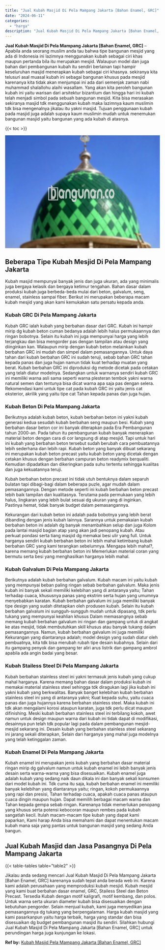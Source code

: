 ```yaml
---
title: "Jual Kubah Masjid Di Pela Mampang Jakarta [Bahan Enamel, GRC]"
date: "2024-06-11"
categories: 
  - "harga"
description: "Jual Kubah Masjid Di Pela Mampang Jakarta [Bahan Enamel, GRC]. Jikalau anda sedang mencari Jual Kubah Masjid Di Pela Mampang Jakarta [Bahan Enamel, GRC] ka..."
---
```


**Jual Kubah Masjid Di Pela Mampang Jakarta \[Bahan Enamel, GRC\]** – Apabila anda seorang muslim anda tau bahwa tipe bangunan mesjid yang ada di Indonesia ini lazimnya menggunakan kubah sebagai ciri khas maupun pertanda bila itu merupakan mesjid. Walaupun model dan juga bahan dari pembangunan kubah itu sendiri berlainan tapi hampir keseluruhan masjid menerapkan kubah sebagai ciri khasnya. sekiranya kita telusuri asal muasal kubah ini sebagai bangunan khusus pada mesjid karenanya kita tidak akan menjumpai ini ada dari semenjak zaman nabi muhammad shalallohu alaihi wasallam. Yang akan kita peroleh bangunan kubah ini yaitu warisan dari arsitektur bizantium dan hingga hari ini kubah telah menjadi simbol pada sebuah bangunan mesjid. Kita bisa merasakan sekiranya masjid tdk menggunakan kubah maka lazimnya kaum muslimin tdk bisa mengenalnya jikalau itu yakni masjid. Tujuan penggunaan kubah pada masjid juga adalah supaya kaum muslimin mudah untuk menemukan bangunan masjid yaitu bangunan yang ada kubah di atasnya.

{{< toc >}}

![Jual Kubah Masjid Di Pela Mampang Jakarta [Bahan Enamel, GRC]](/images/jual-kubah-masjid-43.png)

## Beberapa Tipe Kubah Mesjid Di Pela Mampang Jakarta

Kubah masjid mempunyai banyak jenis dan juga ukuran, ada yang minimalis juga bergaya kelasik dan bergaya ketimur tengahan. Bahan dasar dalam produksi kubah juga berbeda-beda mulai dari beton, galvalum, seng, enamel, stainless sampai fiber. Berikut ini merupakan beberapa macam kubah mesjid yang akan kami kemukakan satu persatu kepada anda.

### Kubah GRC Di Pela Mampang Jakarta

Kubah GRC ialah kubah yang berbahan dasar dari GRC. Kubah ini hampir mirip dg kubah beton cuman bedanya adalah lebih halus permukaannya dan ringan bobotnya. Selain itu kubah ini juga mempunyai harga yang lebih terjangkau dan bisa mengorder pas dengan tampilan atau design yang diinginkan kan. Walaupun mirip dengan kubah beton melainkan kubah berbahan GRC ini mudah dan simpel dalam pemasangannya. Untuk daya tahan dari kubah berbahan GRC ini sudah teruji, sebab bahan GRC tahan kepada panas dan juga hujan namun tidak kuat terhadap muatan yang berat. Kubah berbahan GRC ini diproduksi dg metode dicetak pada cetakan yang telah diatur modelnya. Sedangkan untuk warnanya sendiri kubah GRC ini memiliki warna asli sama seperti warna plesteran tembok yakni warna natural semen dan tentunya bisa dicat warna apa saja pas dengan selera. Rekomendasi kami untuk tipe cat pada kubah GRC ini yaitu jenis cat eksterior, akrilik yang yaitu tipe cat Tahan kepada panas dan juga hujan.

### Kubah Beton Di Pela Mampang Jakarta

Berikutnya adalah kubah beton, kubah berbahan beton ini yakni kubah generasi kedua sesudah kubah berbahan seng maupun besi. Kubah yang berbahan dasar beton cor ini banyak diterapkan pada Era Pembangunan tahun 2000-an. Pada tahun itu pembangunan kubah banyak menerapkan material beton dengan cara di cor langsung di atap mesjid. Tapi untuk hari ini kubah yang berbahan beton tersebut sudah berubah cara pembuatannya lebih sederhana dan lebih rapi. Kubah beton yang banyak dibuat sekarang ini merupakan kubah beton precast yaitu kubah beton yang dicetak dengan cetakan khusus dengan berbahan campuran beton readymix berqualiti. Kemudian dipadatkan dan dikeringkan pada suhu tertentu sehingga kualitas dan juga kekuatannya teruji.

Kubah berbahan beton precast ini tidak utuh bentuknya dalam separuh bulatan tapi dibagi-bagi dalam beberapa puzle, agar mudah dalam pemasangannya. Dengan metode seperti ini kubah berbahan beton precast lebih baik tampilan dan kualitasnya. Terutama pada permukaan yang lebih halus, lingkaran yang lebih bulat sesuai dg ukuran yang di inginkan. Pastinya hemat, tidak banyak budget dalam pemasangannya.

Kekurangan dari kubah beton ini adalah pada bobotnya yang lebih berat dibanding dengan jenis kubah lainnya. Sarannya untuk pemakaian kubah berbahan beton ini adalah dg banyak menambahkan selup dan juga Kolom pada lantai masjid bagian atap yang akan jadi penopang kubah. Atau perkuat pondasi serta tiang masjid dg memakai besi ulir yang full. Untuk harganya sendiri kubah berbahan beton ini lebih mahal ketimbang kubah berbahan GRC yang kami terangkan sebelumnya. Mengapa lebih mahal?, karena memang kubah berbahan beton ini Memerlukan material coran yang bermutu serta besi yang menghasilkan harganya lebih mahal.

### Kubah Galvalum Di Pela Mampang Jakarta

Berikutnya adalah kubah berbahan galvalum. Kubah macam ini yaitu kubah yang mempunyai beban paling ringan sebab berbahan galvalum. Maka jenis kubah ini banyak sekali memiliki kelebihan yang di antaranya yaitu; Tahan terhadap cuaca, khususnya panas yang ekstrim serta hujan yang umumnya menyebabkan karatan. Kubah berbahan galvalum ini juga memiliki banyak tipe design yang sudah ditetapkan oleh produsen kubah. Selain itu kubah berbahan galvalum ini sungguh-sungguh mudah untuk dipasang, tdk perlu tukang yang mempunyai keahlian khusus Dalam memasangnya sebab memang kubah berbahan galvalum ini ringan dan gampang untuk di angkat ke atas mesjid, tidak membutuhkan skill khusus atau banyak tukang dalam pemasangannya. Namun, kubah berbahan galvalum ini juga memiliki Kekurangan yang diantaranya adalah; model design yang sudah diatur oleh pembuatnya, kita tdk bisa merubah rubah tipe desain kubahnya. Selain dari itu gampang penyok dan gampang ter aliri arus listrik dan gampang ambrol apabila ada angin badai yang besar.

### Kubah Stailess Steel Di Pela Mampang Jakarta

Kubah berbahan stainless steel ini yakni termasuk jenis kubah yang cukup mahal harganya. Karena memang bahan dasar dalam produksi kubah ini memakai material stainless steel sehingga tdk diragukan lagi jika kubah ini yakni kubah yang berkwalitas. Banyak banget kelebihan kubah berbahan stainless steel ini yang di antaranya yakni; Kuat kepada suhu, yaitu cuaca panas dan juga hujannya karena berbahan stainless steel. Maka kubah ini tdk akan mengalami korosi ataupun karatan, juga tdk perlu dicat maupun difinishing. Meski kubah berbahan stainless steel ini terbilang kokoh, awet namun untuk design maupun warna dari kubah ini tidak dapat di modifikasi, desainnya pun telah tdk popular lagi pada dalam pembangunan mesjid-mesjid sekarang ini. Desain kubah yang berbahan stainless steel sekarang ini jarang sekali diterapkan, Selain dari harganya yang mahal juga modelnya yang telah ketinggalan zaman.

### Kubah Enamel Di Pela Mampang Jakarta

Kubah enamel ini merupakan jenis kubah yang berbahan dasar material ringan mirip dg galvalum namun untuk kubah enamel ini lebih banyak jenis desain serta warna-warna yang bisa disesuaikan. Kubah enamel juga adalah kubah yang sedang naik daun dikala ini dan banyak sekali konsumen dari model kubah ini. Tdk cuma itu saja, kubah berbahan enamel ini memiliki banyak kelebihan yang diantaranya yaitu; ringan, kokoh permukaannya yang rapi dan presisi, Tahan terhadap cuaca, apakah cuaca panas ataupun cuaca dingin maupun hujan. Dapat memilih berbagai macam warna dan Tahan kepada gempa sebab ringan. Karenanya tidak memerlukan penopang yang khusus serta potensi kebocoran maupun rembes pada kubah sangatlah kecil. Itulah macam-macam tipe kubah yang dapat kami paparkan, Kami harap Anda bisa memahami dan dapat menentukan macam kubah mana saja yang pantas untuk bangunan masjid yang sedang Anda bangun.

## Jual Kubah Masjid dan Jasa Pasangnya Di Pela Mampang Jakarta

{{< table-tables table="table2" >}}

Jikalau anda sedang mencari Jual Kubah Masjid Di Pela Mampang Jakarta \[Bahan Enamel, GRC\] karenanya sudah tepat anda berada web ini. Karena kami adalah perusahaan yang memproduksi kubah mesjid. Kubah mesjid yang kami buat berbahan dasar enamel, GRC, Stailess Steel dan Beton Precast. Tersedia Kubah dengan motif kaligrafi, motif kembang, dan polos. Untuk warna serta ukuran diameter kubah bisa disesuaikan dengan kebutuhan pengorder. Selain menjual kubah, kami juga menyedikan jasa pemasangannya dg tukang yang berpengalaman. Harga kubah masjid yang kami pasarkanpun yaitu harga terbaik, harga yang standar dan bisa disesuaikan dg budget pembangunan masjid itu sendiri. Silahkan hubungi Jual Kubah Masjid Di Pela Mampang Jakarta \[Bahan Enamel, GRC\] untuk perundingan harga juga kunjungan ke lokasi.

**Ref by:** [Kubah Masjid Pela Mampang Jakarta [Bahan Enamel, GRC]](https://id.wikipedia.org/wiki/Kubah)
